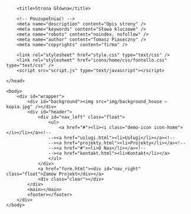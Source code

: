 <!DOCTYPE html>
<html lang="pl">
    <head>
        <meta charset="utf-8" />
        <meta http-equiv="X-UA-Compatible" content="IE=edge,chrome=1" />

        <title>Strona Główna</title>

        <!-- Pouzupełniać! -->
        <meta name="description" content="Opis strony" />
        <meta name="keywords" content="Słowa kluczowe" />
        <meta name="robots" content="noindex, nofollow" />
        <meta name="author" content="Tomasz Piaseczny" />
        <meta name="copyrights" content="firma" />

        <link rel="stylesheet" href="style.css" type="text/css" />
        <link rel="stylesheet" href="icons/home/css/fontello.css" type="text/css" />
        <script src="script.js" type="text/javascript"></script>

    </head>

    <body>
        <div id="wrapper">
            <div id="background"><img src="img/background_house — kopia.jpg" /></div>
            <div id="header">
                <div id="nav_left" class="float">
                    <ul>
                        <a href="#"><li><i class="demo-icon icon-home"></i></li></a><!-- 
                    --><a href="uslugi.html"><li>Usługi</li></a><!-- 
                    --><a href="projekty.html"><li>Projekty</li></a><!-- 
                    --><a href="#"><li>O Nas</li></a><!--
                    --><a href="kontakt.html"><li>Kontakt</li></a>
                    </ul>
                </div>
                <a href="form.html"><div id="nav_right" class="float">Zamów Projekt</div></a>
                <div class="clear"></div>
            </div>
            <main></main>
            <footer></footer>
        </div>
    </body>
</html>